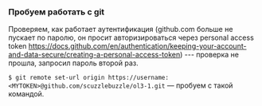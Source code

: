 ### Пробуем работать с git

Проверяем, как работает аутентификация (github.com больше не пускает по паролю, он просит авторизироваться через personal access token https://docs.github.com/en/authentication/keeping-your-account-and-data-secure/creating-a-personal-access-token)
--- проверка не прошла, запросил пароль второй раз.

`$ git remote set-url origin https://username:<MYTOKEN>@github.com/scuzzlebuzzle/ol3-1.git` — пробуем с такой командой.